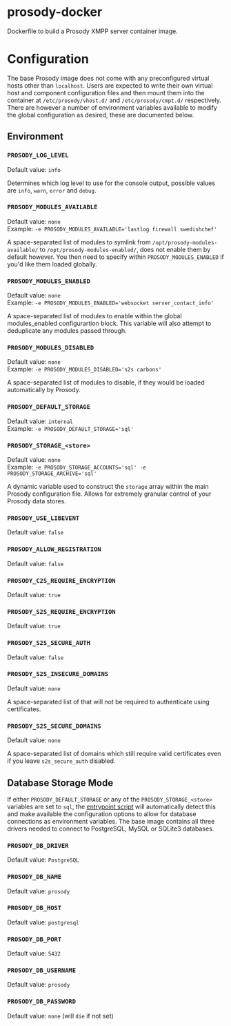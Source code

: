 # prosody-docker
Dockerfile to build a Prosody XMPP server container image.

# Configuration

The base Prosody image does not come with any preconfigured virtual hosts other than `localhost`. Users are expected to write their own virtual host and component configuration files and then mount them into the container at `/etc/prosody/vhost.d/` and `/etc/prosody/cmpt.d/` respectively. There are however a number of environment variables available to modify the global configuration as desired, these are documented below.

## Environment

### `PROSODY_LOG_LEVEL`
Default value: `info`

Determines which log level to use for the console output, possible values are `info`, `warn`, `error` and `debug`.

### `PROSODY_MODULES_AVAILABLE`
Default value: `none`  
Example: `-e PROSODY_MODULES_AVAILABLE='lastlog firewall swedishchef'`

A space-separated list of modules to symlink from `/opt/prosody-modules-available/`
to `/opt/prosody-modules-enabled/`, does not enable them by default however. You then
need to specify within `PROSODY_MODULES_ENABLED` if you'd like them loaded globally.

### `PROSODY_MODULES_ENABLED`
Default value: `none`  
Example: `-e PROSODY_MODULES_ENABLED='websocket server_contact_info'`

A space-separated list of modules to enable within the global modules_enabled configurartion
block. This variable will also attempt to deduplicate any modules passed through.

### `PROSODY_MODULES_DISABLED`
Default value: `none`  
Example: `-e PROSODY_MODULES_DISABLED='s2s carbons'`

A space-separated list of modules to disable, if they would be loaded
automatically by Prosody.

### `PROSODY_DEFAULT_STORAGE`
Default value: `internal`  
Example: `-e PROSODY_DEFAULT_STORAGE='sql'`

### `PROSODY_STORAGE_<store>`
Default value: `none`  
Example: `-e PROSODY_STORAGE_ACCOUNTS='sql' -e PROSODY_STORAGE_ARCHIVE='sql'`

A dynamic variable used to construct the `storage` array within the main
Prosody configuration file. Allows for extremely granular control of your Prosody
data stores.

### `PROSODY_USE_LIBEVENT`
Default value: `false`

### `PROSODY_ALLOW_REGISTRATION`
Default value: `false`

### `PROSODY_C2S_REQUIRE_ENCRYPTION`
Default value: `true`

### `PROSODY_S2S_REQUIRE_ENCRYPTION`
Default value: `true`

### `PROSODY_S2S_SECURE_AUTH`
Default value: `false`

### `PROSODY_S2S_INSECURE_DOMAINS`
Default value: `none`

A space-separated list of that will not be required to authenticate
using certificates.

### `PROSODY_S2S_SECURE_DOMAINS`
Default value: `none`

A space-separated list of domains which still require valid certificates
even if you leave `s2s_secure_auth` disabled.

## Database Storage Mode

If either `PROSODY_DEFAULT_STORAGE` or any of the `PROSODY_STORAGE_<store>` variables are set to `sql`, the [entrypoint script](https://github.com/OpusVL/prosody-docker/blob/master/entrypoint.pl#L131) will automatically detect this and make available the configuration options to allow for database connections as environment variables. The base image contains all three drivers needed to connect to PostgreSQL, MySQL or SQLite3 databases.

### `PROSODY_DB_DRIVER`
Default value: `PostgreSQL`

### `PROSODY_DB_NAME`
Default value: `prosody`

### `PROSODY_DB_HOST`
Default value: `postgresql`

### `PROSODY_DB_PORT`
Default value: `5432`

### `PROSODY_DB_USERNAME`
Default value: `prosody`

### `PROSODY_DB_PASSWORD`
Default value: `none` (will `die` if not set)

